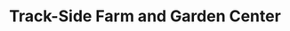 ---
title: "Track-Side Farm and Garden Center"
url: /littleton/track-side-farm-and-garden-center/
shop: Garten-Center
---